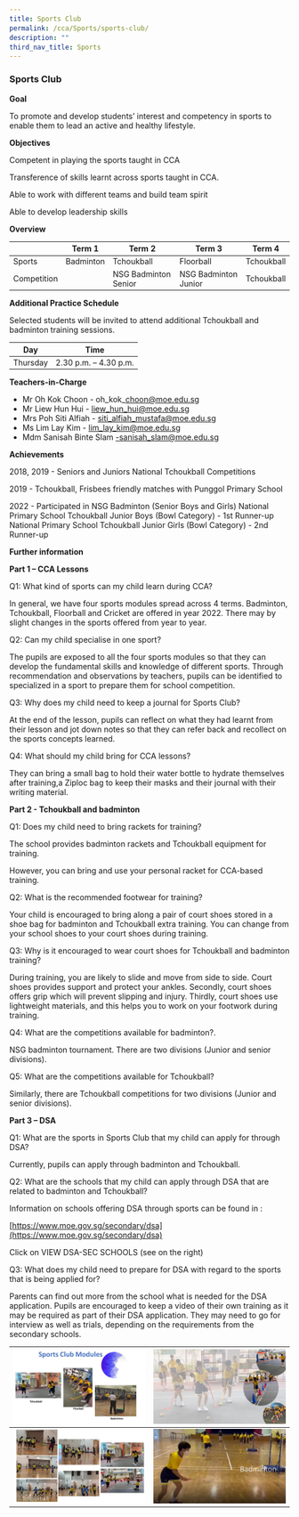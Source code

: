 ```yaml
---
title: Sports Club
permalink: /cca/Sports/sports-club/
description: ""
third_nav_title: Sports
---
```

### Sports Club

**Goal**

To promote and develop students’ interest and competency in sports to enable them to lead an active and healthy lifestyle. 


**Objectives**

Competent in playing the sports taught in CCA

Transference of skills learnt across sports taught in CCA.
 
Able to work with different teams and build team spirit

Able to develop leadership skills


**Overview**



|  | Term 1 | Term 2 | Term 3 | Term 4 |
| -------- | -------- | -------- | -------- | -------- |
|  Sports    | Badminton   | Tchoukball    | Floorball    |  Tchoukball |  
|  Competition  |   | NSG Badminton Senior    |   NSG Badminton Junior   |  Tchoukball |

**Additional Practice Schedule**

Selected students will be invited to attend additional Tchoukball and badminton training sessions.


| Day | Time | 
| -------- | -------- | 
| Thursday    | 2.30 p.m. – 4.30 p.m.     | 



**Teachers-in-Charge**

* Mr Oh Kok Choon  - oh\_kok\_choon@moe.edu.sg
* Mr Liew Hun Hui  - liew_hun_hui@moe.edu.sg
* Mrs Poh Siti Alfiah  -  siti_alfiah_mustafa@moe.edu.sg
* Ms Lim Lay Kim  - lim_lay_kim@moe.edu.sg
* Mdm Sanisah Binte Slam  -sanisah_slam@moe.edu.sg



**Achievements**

2018, 2019  -  Seniors and Juniors National Tchoukball Competitions

2019  -  Tchoukball, Frisbees friendly matches with Punggol Primary School

2022  -     Participated in NSG Badminton (Senior Boys and Girls)
								 National Primary School Tchoukball Junior Boys (Bowl Category) - 1st Runner-up
								 National Primary School Tchoukball Junior Girls (Bowl Category) - 2nd Runner-up
								 
								 
**Further information**

**Part 1 – CCA Lessons**

Q1: What kind of sports can my child learn during CCA? 

In general, we have four sports modules spread across 4 terms.  Badminton, Tchoukball, Floorball and Cricket are offered in year 2022. There may by slight changes in the sports offered from year to year. 

Q2: Can my child specialise in one sport? 

The pupils are exposed to all the four sports modules so that they can develop the fundamental skills and knowledge of different sports. Through recommendation and observations by teachers, pupils can be identified to specialized in a sport to prepare them for school competition. 

Q3: Why does my child need to keep a journal for Sports Club?

At the end of the lesson, pupils can reflect on what they had learnt from their lesson and jot down notes so that they can refer back and recollect on the sports concepts learned.

Q4: What should my child bring for CCA lessons?

They can bring a small bag to hold their water bottle to hydrate themselves after training,a Ziploc bag to keep their masks and their journal with their writing material.

   

**Part 2 - Tchoukball and badminton**

Q1: Does my child need to bring rackets for training?

The school provides badminton rackets and Tchoukball equipment for training.

However, you can bring and use your personal racket for CCA-based training. 

Q2: What is the recommended footwear for training?

Your child is encouraged to bring along a pair of court shoes stored in a shoe bag for badminton and Tchoukball extra training. You can change from your school shoes to your court shoes during training.

Q3: Why is it encouraged to wear court shoes for Tchoukball and badminton training?

During training, you are likely to slide and move from side to side. 
Court shoes provides support and protect your ankles. 
Secondly, court shoes offers grip which will prevent slipping and injury. 
Thirdly, court shoes use lightweight materials, and this helps you to work on your footwork during training. 

Q4: What are the competitions available for badminton?.

NSG badminton tournament. There are two divisions (Junior and senior divisions).

Q5: What are the competitions available for Tchoukball?

Similarly, there are Tchoukball competitions for two divisions (Junior and senior divisions).

 
**Part 3 – DSA**

Q1: What are the sports in Sports Club that my child can apply for through DSA?

Currently, pupils can apply through badminton and Tchoukball.

Q2: What are the schools that my child can apply through DSA that are related to badminton and Tchoukball?

Information on schools offering DSA through sports can be found in :

[https://www.moe.gov.sg/secondary/dsa](https://www.moe.gov.sg/secondary/dsa)

Click on VIEW DSA-SEC SCHOOLS (see on the right)

Q3: What does my child need to prepare for DSA with regard to the sports that is being applied for?

Parents can find out more from the school what is needed for the DSA application. Pupils are encouraged to keep a video of their own training as it may be required as part of their DSA application. They may need to go for interview as well as trials, depending on the requirements from the secondary schools.



| ![](/images/CCA/Slide15.jpg) | ![](/images/CCA/Slide16.jpg) | 
| -------- | -------- | 
| ![](/images/CCA/Slide17.jpg)    | ![](/images/CCA/Slide18.jpg)     | 





